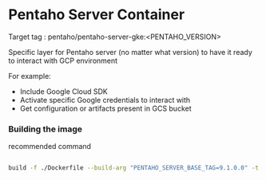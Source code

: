 # Pentaho Server Container

Target tag : pentaho/pentaho-server-gke:<PENTAHO_VERSION>

Specific layer for Pentaho server (no matter what version) to have it ready to interact with GCP environment

For example: 
- Include Google Cloud SDK
- Activate specific Google credentials to interact with
- Get configuration or artifacts present in GCS bucket

### Building the image
recommended command 

```bash

build -f ./Dockerfile --build-arg "PENTAHO_SERVER_BASE_TAG=9.1.0.0" -t pentaho/pentaho-server-gke:9.1.0.0 .

```



